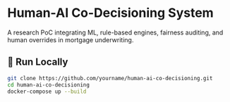 # Human-AI Co-Decisioning System

A research PoC integrating ML, rule-based engines, fairness auditing, and human overrides in mortgage underwriting.

## 🚀 Run Locally

```bash
git clone https://github.com/yourname/human-ai-co-decisioning.git
cd human-ai-co-decisioning
docker-compose up --build